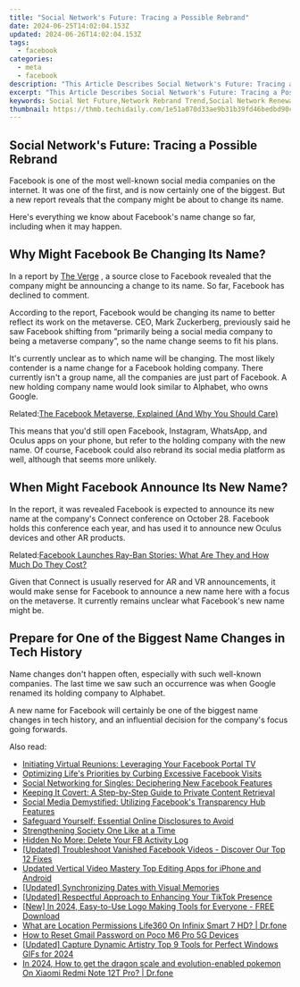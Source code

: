 ```yaml
---
title: "Social Network's Future: Tracing a Possible Rebrand"
date: 2024-06-25T14:02:04.153Z
updated: 2024-06-26T14:02:04.153Z
tags:
  - facebook
categories:
  - meta
  - facebook
description: "This Article Describes Social Network's Future: Tracing a Possible Rebrand"
excerpt: "This Article Describes Social Network's Future: Tracing a Possible Rebrand"
keywords: Social Net Future,Network Rebrand Trend,Social Network Renewal,Rebrand Impact Analysis,Online Community Shift,Digital Identity Evolution,Society's Next Web Phase
thumbnail: https://thmb.techidaily.com/1e51a070d33ae9b31b39fd46bedbd90cddc68c4901d4c5a9f2a86586092be7a6.jpg
---
```


## Social Network's Future: Tracing a Possible Rebrand

 Facebook is one of the most well-known social media companies on the internet. It was one of the first, and is now certainly one of the biggest. But a new report reveals that the company might be about to change its name.

 Here's everything we know about Facebook's name change so far, including when it may happen.

## Why Might Facebook Be Changing Its Name?

 In a report by [The Verge](https://www.theverge.com/2021/10/19/22735612/facebook-change-company-name-metaverse) , a source close to Facebook revealed that the company might be announcing a change to its name. So far, Facebook has declined to comment.

 According to the report, Facebook would be changing its name to better reflect its work on the metaverse. CEO, Mark Zuckerberg, previously said he saw Facebook shifting from “primarily being a social media company to being a metaverse company”, so the name change seems to fit his plans.

 It's currently unclear as to which name will be changing. The most likely contender is a name change for a Facebook holding company. There currently isn't a group name, all the companies are just part of Facebook. A new holding company name would look similar to Alphabet, who owns Google.

 Related:[The Facebook Metaverse, Explained (And Why You Should Care)](https://www.makeuseof.com/facebook-metaverse-explained/)

 This means that you'd still open Facebook, Instagram, WhatsApp, and Oculus apps on your phone, but refer to the holding company with the new name. Of course, Facebook could also rebrand its social media platform as well, although that seems more unlikely.

## When Might Facebook Announce Its New Name?

 In the report, it was revealed Facebook is expected to announce its new name at the company's Connect conference on October 28\. Facebook holds this conference each year, and has used it to announce new Oculus devices and other AR products.

 Related:[Facebook Launches Ray-Ban Stories: What Are They and How Much Do They Cost?](https://www.makeuseof.com/facebook-ray-ban-stories-what-are-they-how-much/)

 Given that Connect is usually reserved for AR and VR announcements, it would make sense for Facebook to announce a new name here with a focus on the metaverse. It currently remains unclear what Facebook's new name might be.

## Prepare for One of the Biggest Name Changes in Tech History

 Name changes don't happen often, especially with such well-known companies. The last time we saw such an occurrence was when Google renamed its holding company to Alphabet.

 A new name for Facebook will certainly be one of the biggest name changes in tech history, and an influential decision for the company's focus going forwards.


<ins class="adsbygoogle"
     style="display:block"
     data-ad-format="autorelaxed"
     data-ad-client="ca-pub-7571918770474297"
     data-ad-slot="1223367746"></ins>



<ins class="adsbygoogle"
     style="display:block"
     data-ad-client="ca-pub-7571918770474297"
     data-ad-slot="8358498916"
     data-ad-format="auto"
     data-full-width-responsive="true"></ins>

<span class="atpl-alsoreadstyle">Also read:</span>
<div><ul>
<li><a href="https://facebook.techidaily.com/initiating-virtual-reunions-leveraging-your-facebook-portal-tv/"><u>Initiating Virtual Reunions: Leveraging Your Facebook Portal TV</u></a></li>
<li><a href="https://facebook.techidaily.com/optimizing-lifes-priorities-by-curbing-excessive-facebook-visits/"><u>Optimizing Life's Priorities by Curbing Excessive Facebook Visits</u></a></li>
<li><a href="https://facebook.techidaily.com/social-networking-for-singles-deciphering-new-facebook-features/"><u>Social Networking for Singles: Deciphering New Facebook Features</u></a></li>
<li><a href="https://facebook.techidaily.com/keeping-it-covert-a-step-by-step-guide-to-private-content-retrieval/"><u>Keeping It Covert: A Step-by-Step Guide to Private Content Retrieval</u></a></li>
<li><a href="https://facebook.techidaily.com/social-media-demystified-utilizing-facebooks-transparency-hub-features/"><u>Social Media Demystified: Utilizing Facebook's Transparency Hub Features</u></a></li>
<li><a href="https://facebook.techidaily.com/safeguard-yourself-essential-online-disclosures-to-avoid/"><u>Safeguard Yourself: Essential Online Disclosures to Avoid</u></a></li>
<li><a href="https://facebook.techidaily.com/strengthening-society-one-like-at-a-time/"><u>Strengthening Society One Like at a Time</u></a></li>
<li><a href="https://facebook.techidaily.com/hidden-no-more-delete-your-fb-activity-log/"><u>Hidden No More: Delete Your FB Activity Log</u></a></li>
<li><a href="https://facebook-clips.techidaily.com/updated-troubleshoot-vanished-facebook-videos-discover-our-top-12-fixes/"><u>[Updated] Troubleshoot Vanished Facebook Videos - Discover Our Top 12 Fixes</u></a></li>
<li><a href="https://ai-video-tools.techidaily.com/updated-vertical-video-mastery-top-editing-apps-for-iphone-and-android/"><u>Updated Vertical Video Mastery Top Editing Apps for iPhone and Android</u></a></li>
<li><a href="https://some-guidance.techidaily.com/updated-synchronizing-dates-with-visual-memories/"><u>[Updated] Synchronizing Dates with Visual Memories</u></a></li>
<li><a href="https://tiktok-clips.techidaily.com/updated-respectful-approach-to-enhancing-your-tiktok-presence/"><u>[Updated] Respectful Approach to Enhancing Your TikTok Presence</u></a></li>
<li><a href="https://discord-videos.techidaily.com/new-in-2024-easy-to-use-logo-making-tools-for-everyone-free-download/"><u>[New] In 2024, Easy-to-Use Logo Making Tools for Everyone - FREE Download</u></a></li>
<li><a href="https://fake-location.techidaily.com/what-are-location-permissions-life360-on-infinix-smart-7-hd-drfone-by-drfone-virtual-android/"><u>What are Location Permissions Life360 On Infinix Smart 7 HD? | Dr.fone</u></a></li>
<li><a href="https://easy-unlock-android.techidaily.com/how-to-reset-gmail-password-on-poco-m6-pro-5g-devices-by-drfone-android/"><u>How to Reset Gmail Password on Poco M6 Pro 5G Devices</u></a></li>
<li><a href="https://video-screen-grab.techidaily.com/updated-capture-dynamic-artistry-top-9-tools-for-perfect-windows-gifs-for-2024/"><u>[Updated] Capture Dynamic Artistry  Top 9 Tools for Perfect Windows GIFs for 2024</u></a></li>
<li><a href="https://change-location.techidaily.com/in-2024-how-to-get-the-dragon-scale-and-evolution-enabled-pokemon-on-xiaomi-redmi-note-12t-pro-drfone-by-drfone-virtual-android/"><u>In 2024, How to get the dragon scale and evolution-enabled pokemon On Xiaomi Redmi Note 12T Pro? | Dr.fone</u></a></li>
</ul></div>
